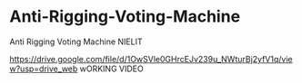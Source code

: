 # Anti-Rigging-Voting-Machine
Anti Rigging Voting Machine NIELIT


https://drive.google.com/file/d/1OwSVle0GHrcEJv239u_NWturBj2yfV1q/view?usp=drive_web
wORKING VIDEO 
